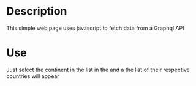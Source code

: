# Description
This simple web page uses javascript to fetch data from a Graphql API

# Use
Just select the continent in the list in the and a the list of their respective countries will appear